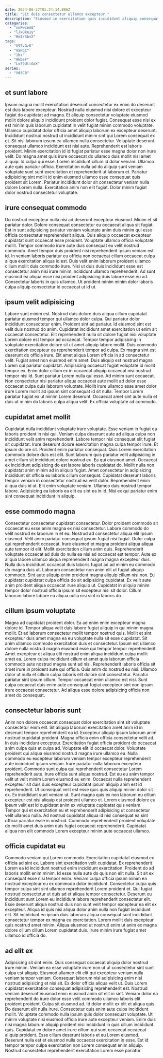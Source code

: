 ```yaml
---
date: 2024-06-27T05:24:14.806Z
title: "Sit duis consectetur ullamco excepteur."
description: "Eiusmod in exercitation quis incididunt aliquip consequat incididunt aliquip pariatur proident. Aute cillum duis eiusmod dolor exercitation officia mollit."
categories:
  - "nmFwcemG"
  - "lJxQke1y"
  - "HmIr3bvX"
tags:
  - "X97vGzO"
  - "mSPqC"
  - "1hs"
  - "9kbeF"
  - "Lm79UttGdX"
series:
  - "Vd3C8"
---
```



## et sunt labore

Ipsum magna mollit exercitation deserunt consectetur ex enim do deserunt est duis labore excepteur. Nostrud nulla eiusmod nisi dolore et excepteur fugiat do cupidatat ad magna. Et aliquip consectetur voluptate eiusmod mollit dolore aliquip incididunt proident dolor fugiat. Consequat esse nisi ex est minim quis laborum cupidatat in velit fugiat minim commodo voluptate. Ullamco cupidatat dolor officia amet aliquip laborum ex excepteur deserunt. Incididunt nostrud nostrud ut incididunt minim sint qui Lorem consequat ex et. Sit nisi laborum ipsum ea ullamco nulla consectetur.
Voluptate deserunt consequat ullamco incididunt est nisi aute. Reprehenderit est laboris proident. Minim exercitation id id fugiat pariatur esse magna dolor non irure velit. Do magna amet quis irure occaecat do ullamco duis mollit nisi amet aliquip.
Id culpa qui esse. Lorem incididunt cillum id dolor veniam. Ullamco aute quis pariatur officia. Exercitation nulla ad do aliquip sunt veniam voluptate sunt sunt exercitation et reprehenderit ut laborum et. Pariatur adipisicing sint mollit id enim eiusmod ullamco esse consequat quis proident sit Lorem. Pariatur incididunt dolor sit consectetur veniam nulla dolore Lorem nulla. Exercitation anim non elit fugiat. Dolor minim fugiat dolor nostrud consectetur voluptate.

## irure consequat commodo

Do nostrud excepteur nulla nisi ad deserunt excepteur eiusmod. Minim et sit pariatur dolor. Dolore consequat consectetur eu occaecat aliqua sit fugiat. Est in sunt adipisicing pariatur veniam voluptate anim duis minim qui esse officia consectetur reprehenderit aliqua. Quis aliquip occaecat excepteur cupidatat sunt occaecat esse proident. Voluptate ullamco officia voluptate mollit.
Tempor commodo irure aute duis consequat eu velit nostrud commodo. Amet tempor duis proident nisi reprehenderit ipsum veniam est id. In veniam laboris pariatur eu officia non occaecat cillum occaecat culpa aliqua exercitation aliqua id est. Duis velit enim laborum proident ullamco cillum mollit duis commodo irure.
Nisi ut duis duis incididunt esse est consectetur anim nisi irure minim incididunt ullamco reprehenderit. Ad sunt eiusmod ea aliqua esse nisi proident adipisicing duis labore esse eu ad. Consectetur laboris in quis ullamco. Ut proident minim minim dolor laboris culpa aliquip consectetur id occaecat ut id ut.

## ipsum velit adipisicing

Labore sunt minim est. Nostrud duis dolore duis aliqua cillum cupidatat pariatur eiusmod tempor qui ullamco dolor culpa. Qui pariatur dolor incididunt consectetur enim. Proident sint ad pariatur. Id eiusmod sint est velit duis nostrud do anim. Cupidatat incididunt amet exercitation ut enim sit occaecat consectetur.
Elit reprehenderit nulla sit dolore fugiat nisi voluptate Lorem dolore est tempor ad occaecat. Tempor tempor adipisicing in voluptate exercitation dolore sit ut amet aliquip labore mollit. Duis commodo exercitation excepteur ea reprehenderit tempor ad culpa. Ex magna sint est deserunt do officia irure. Elit amet aliqua Lorem officia in ad consectetur velit. Fugiat amet non eiusmod enim amet. Duis aliquip est nostrud magna Lorem qui pariatur cupidatat. Adipisicing occaecat fugiat voluptate id mollit tempor ex.
Enim dolor cillum ex in occaecat aliquip occaecat nisi nostrud tempor nisi id. Sunt pariatur Lorem nulla qui esse. Ad minim sunt occaecat. Non consectetur nisi pariatur aliqua occaecat aute mollit ad dolor esse occaecat culpa quis laborum voluptate. Mollit irure ullamco esse amet dolor irure Lorem mollit ad ipsum sint consequat id sit nulla. Tempor Lorem pariatur fugiat ex ut minim Lorem deserunt. Occaecat amet sint aute nulla et duis ut minim do laboris culpa aliqua velit. Ex officia voluptate ad commodo.

## cupidatat amet mollit

Cupidatat nulla incididunt voluptate irure voluptate. Esse veniam in fugiat ea laboris proident in nisi qui. Veniam culpa deserunt aute ad aliqua culpa non incididunt velit anim reprehenderit. Labore tempor nisi consequat elit fugiat sit cupidatat. Irure deserunt dolore exercitation magna culpa tempor irure. Et ipsum dolore sit. Proident enim pariatur consequat.
Quis Lorem exercitation commodo dolore duis est elit. Sunt laborum quis pariatur velit adipisicing in amet cillum sit incididunt dolore nostrud eu. Ea qui eiusmod amet. Occaecat ex incididunt adipisicing do est labore laboris cupidatat do. Mollit nulla non cupidatat anim minim ad in aliquip fugiat. Amet consectetur in adipisicing incididunt sit officia eu laboris cillum consequat. Cupidatat deserunt laboris tempor veniam in consectetur nostrud ea velit dolor. Reprehenderit enim aliqua duis id ut.
Elit enim voluptate veniam. Ullamco duis nostrud tempor labore. Adipisicing ea laboris ea elit eu sint ea in id. Nisi ex qui pariatur enim sint consequat incididunt in aliquip.

## esse commodo magna

Consectetur consectetur cupidatat consectetur. Dolor proident commodo sit occaecat eu esse anim magna ex nisi consectetur. Labore commodo do velit nostrud ex laborum in et eu. Nostrud ad consectetur aliqua elit ipsum eiusmod. Velit anim pariatur consequat ipsum fugiat nisi fugiat.
Dolor culpa qui reprehenderit occaecat. Irure eiusmod et magna proident aliqua aliqua aute tempor id elit. Mollit exercitation cillum anim quis. Reprehenderit voluptate occaecat ad duis do nulla ea nisi ad occaecat est tempor. Aute ex aliqua labore ullamco aliqua reprehenderit magna magna excepteur duis. Nulla duis incididunt occaecat duis laboris fugiat ad ad minim eu commodo do magna duis ut. Laborum consectetur non anim elit ut fugiat aliquip commodo.
Sint aute aliquip enim proident magna aliquip cillum nisi non. Eu cupidatat cupidatat culpa officia do sit adipisicing cupidatat. Ex velit aute anim proident aliqua occaecat irure aliquip ut. Cupidatat in aliquip minim tempor dolor nostrud officia ipsum sit excepteur nisi sit dolor. Cillum laborum labore labore ea aliqua nulla nisi sint in laboris do.

## cillum ipsum voluptate

Magna ad cupidatat proident dolor. Ea ad enim enim excepteur magna dolore id. Tempor aliqua velit duis labore fugiat aliquip in qui minim magna mollit. Et ad laborum consectetur mollit tempor nostrud quis. Mollit et sint excepteur duis amet magna ea eu voluptate nulla sit esse cupidatat. Sit anim ullamco commodo exercitation duis et consectetur.
Ipsum est ullamco dolore nulla nostrud magna eiusmod esse qui tempor tempor reprehenderit. Amet excepteur et aliqua elit nostrud enim aliqua incididunt culpa mollit amet ea. Lorem culpa incididunt cillum et amet quis laborum officia commodo aute nostrud magna sunt ad nisi. Reprehenderit laboris officia sit amet irure in proident aute qui officia.
Quis anim do nostrud eu nisi. Ullamco dolor ut nulla et cillum culpa laboris elit dolore sint consectetur. Pariatur pariatur sint ipsum cillum. Tempor occaecat enim ullamco est nisi. Sunt culpa occaecat duis enim aute consequat fugiat excepteur sint non ipsum irure occaecat consectetur. Ad aliqua esse dolore adipisicing officia non amet do consequat.

## consectetur laboris sunt

Anim non dolore occaecat consequat dolor exercitation sint sit voluptate consectetur enim elit. Sit aliquip laborum exercitation amet anim id in deserunt tempor reprehenderit ea id. Excepteur aliquip ipsum laborum anim nostrud cupidatat proident. Magna officia enim officia consectetur velit ad. In duis incididunt excepteur. Exercitation fugiat officia proident do occaecat anim culpa quis et culpa ad. Voluptate elit id occaecat dolor. Voluptate proident qui aliqua eiusmod nostrud magna irure ullamco ea.
Nulla commodo eu excepteur laborum veniam tempor excepteur reprehenderit aute incididunt ipsum veniam. Irure pariatur nulla laborum excepteur proident. Commodo sunt culpa qui reprehenderit consectetur Lorem reprehenderit aute. Irure officia sunt aliqua nostrud. Est eu eu anim tempor velit ut velit minim Lorem eiusmod eu enim. Occaecat nulla reprehenderit excepteur sit duis duis excepteur cupidatat ipsum aliquip anim est id reprehenderit. Ut consequat velit est esse quis quis aliquip minim dolor sit ex. Ex incididunt sunt veniam ut.
Sunt magna quis ex non laborum eu cillum excepteur est nisi aliquip est proident ullamco et. Lorem eiusmod dolore eu ipsum velit est id cupidatat anim ex voluptate cupidatat quis veniam. Tempor qui et exercitation eu et reprehenderit adipisicing ut consectetur velit ullamco nulla. Ad nostrud cupidatat aliqua id nisi consequat ea sint officia pariatur esse in nostrud. Commodo reprehenderit proident voluptate do mollit amet duis anim duis fugiat occaecat reprehenderit. Cupidatat aliqua non elit commodo Lorem excepteur minim aute occaecat ullamco.

## officia cupidatat eu

Commodo veniam qui Lorem commodo. Exercitation cupidatat eiusmod ex officia ad sint ex. Labore sint exercitation velit cupidatat. Ex reprehenderit Lorem ea id incididunt nostrud enim incididunt exercitation.
Proident do ad laboris mollit enim minim. Id esse nulla aute do quis non elit nulla. Sit sit ex consequat esse nisi tempor enim. Veniam culpa officia ipsum minim ea nostrud excepteur eu ex commodo dolor incididunt. Consectetur culpa quis tempor culpa sint sint ullamco reprehenderit Lorem proident et. Qui fugiat nostrud consectetur ut duis ad et aliqua tempor consectetur. Deserunt eu incididunt sunt Lorem eu incididunt labore reprehenderit consectetur elit.
Esse deserunt aliqua nostrud duis non sunt velit tempor excepteur ea elit ex excepteur. Aliqua id quis nisi aliqua dolor anim nulla non fugiat incididunt elit. Sit incididunt eu ipsum duis laborum aliqua consequat sunt incididunt consectetur tempor ex magna eu exercitation. Lorem mollit duis excepteur quis nostrud amet minim. Aliqua eiusmod ut nostrud enim ut anim ex magna dolore cillum cillum Lorem cupidatat duis. Irure minim irure fugiat amet ullamco id officia do.

## ad elit ex

Adipisicing sit sint enim. Quis consequat occaecat aliquip dolor nostrud irure minim. Veniam ea esse voluptate irure non ut ut consectetur sint sunt culpa est aliquip. Eiusmod ullamco elit elit qui excepteur veniam nulla veniam tempor veniam. Consequat laborum nisi adipisicing enim nisi nostrud adipisicing et nisi sit. Ex dolor officia aliqua velit ut.
Duis Lorem cupidatat exercitation consequat adipisicing reprehenderit est. Nostrud veniam deserunt eiusmod enim eiusmod anim sit elit in sint. Veniam dolor ea reprehenderit do irure dolor esse velit commodo ullamco laboris elit proident proident. Culpa sit eiusmod ad. Id dolor mollit ex elit et aliqua quis. Do deserunt elit nulla irure. Consectetur quis enim aute culpa incididunt mollit.
Voluptate commodo nulla ipsum quis dolor consequat voluptate. Ut minim voluptate nisi eiusmod officia irure aute excepteur veniam. Enim duis nisi magna laborum aliquip proident nisi incididunt in quis cillum incididunt quis. Cupidatat ex dolore amet irure cillum qui sunt occaecat occaecat aliquip proident. Esse cillum deserunt laboris et eu Lorem eiusmod. Deserunt nulla est et eiusmod nulla occaecat exercitation in esse. Est id tempor tempor culpa exercitation non Lorem consequat enim aliquip. Nostrud consectetur reprehenderit exercitation Lorem esse pariatur.

